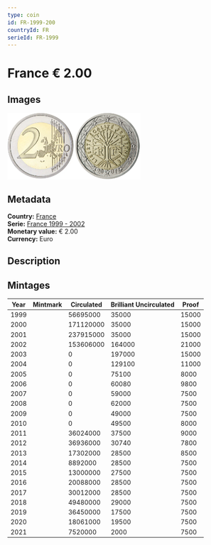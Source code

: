 ```yaml
---
type: coin
id: FR-1999-200
countryId: FR
serieId: FR-1999
---
```


# France € 2.00

## Images

<img src="../../../Images/common-2002-200.webp" height="150" alt="Front image"><img src="Images/france-1999-200.webp" height="150" alt="Back image">

## Metadata

**Country:** [France](../index.md)\
**Serie:** [France 1999 - 2002](index.md)\
**Monetary value:** € 2.00\
**Currency:** Euro

## Description

## Mintages

| Year | Mintmark | Circulated | Brilliant Uncirculated | Proof |
| ---- | -------- | ---------- | ---------------------- | ----- |
| 1999 |          | 56695000   | 35000                  | 15000 |
| 2000 |          | 171120000  | 35000                  | 15000 |
| 2001 |          | 237915000  | 35000                  | 15000 |
| 2002 |          | 153606000  | 164000                 | 21000 |
| 2003 |          | 0          | 197000                 | 15000 |
| 2004 |          | 0          | 129100                 | 11000 |
| 2005 |          | 0          | 75100                  | 8000  |
| 2006 |          | 0          | 60080                  | 9800  |
| 2007 |          | 0          | 59000                  | 7500  |
| 2008 |          | 0          | 62000                  | 7500  |
| 2009 |          | 0          | 49000                  | 7500  |
| 2010 |          | 0          | 49500                  | 8000  |
| 2011 |          | 36024000   | 37500                  | 9000  |
| 2012 |          | 36936000   | 30740                  | 7800  |
| 2013 |          | 17302000   | 28500                  | 8500  |
| 2014 |          | 8892000    | 28500                  | 7500  |
| 2015 |          | 13000000   | 27500                  | 7500  |
| 2016 |          | 20088000   | 28500                  | 7500  |
| 2017 |          | 30012000   | 28500                  | 7500  |
| 2018 |          | 49480000   | 29000                  | 7500  |
| 2019 |          | 36450000   | 17500                  | 7500  |
| 2020 |          | 18061000   | 19500                  | 7500  |
| 2021 |          | 7520000    | 2000                   | 7500  |
